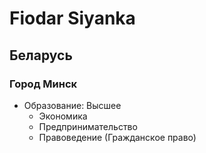 # Fiodar Siyanka

## Беларусь

### Город Минск

- Образование: Высшее
  - Экономика
  - Предпринимательство
  - Правоведение (Гражданское право)
